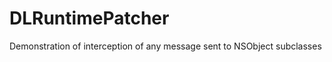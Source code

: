 DLRuntimePatcher
================

Demonstration of interception of any message sent to NSObject subclasses
